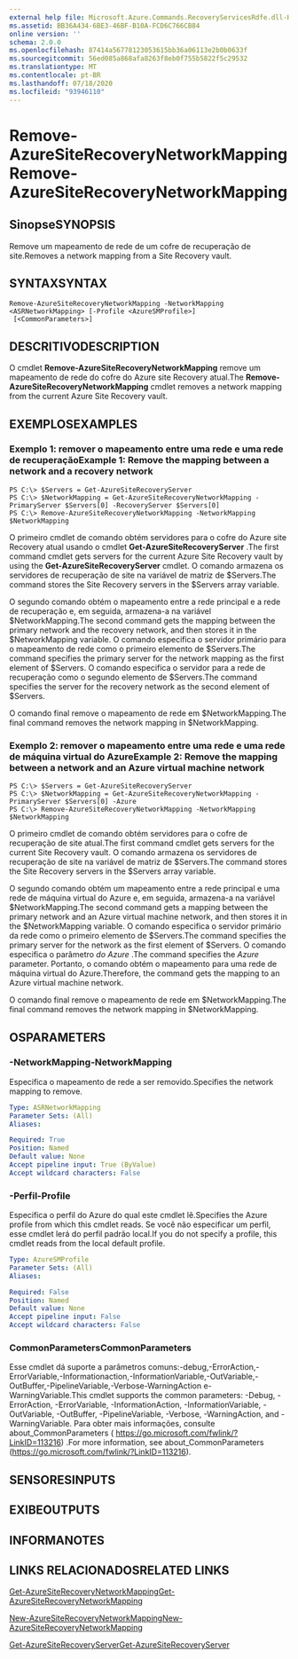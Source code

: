 ```yaml
---
external help file: Microsoft.Azure.Commands.RecoveryServicesRdfe.dll-Help.xml
ms.assetid: BB36A434-6BE3-46BF-B10A-FCD6C766CB84
online version: ''
schema: 2.0.0
ms.openlocfilehash: 87414a56778123053615bb36a06113e2b0b0633f
ms.sourcegitcommit: 56ed085a868afa8263f8eb0f755b5822f5c29532
ms.translationtype: MT
ms.contentlocale: pt-BR
ms.lasthandoff: 07/18/2020
ms.locfileid: "93946110"
---
```

# <span data-ttu-id="f404d-101">Remove-AzureSiteRecoveryNetworkMapping</span><span class="sxs-lookup"><span data-stu-id="f404d-101">Remove-AzureSiteRecoveryNetworkMapping</span></span>

## <span data-ttu-id="f404d-102">Sinopse</span><span class="sxs-lookup"><span data-stu-id="f404d-102">SYNOPSIS</span></span>
<span data-ttu-id="f404d-103">Remove um mapeamento de rede de um cofre de recuperação de site.</span><span class="sxs-lookup"><span data-stu-id="f404d-103">Removes a network mapping from a Site Recovery vault.</span></span>

## <span data-ttu-id="f404d-104">SYNTAX</span><span class="sxs-lookup"><span data-stu-id="f404d-104">SYNTAX</span></span>

```
Remove-AzureSiteRecoveryNetworkMapping -NetworkMapping <ASRNetworkMapping> [-Profile <AzureSMProfile>]
 [<CommonParameters>]
```

## <span data-ttu-id="f404d-105">DESCRITIVO</span><span class="sxs-lookup"><span data-stu-id="f404d-105">DESCRIPTION</span></span>
<span data-ttu-id="f404d-106">O cmdlet **Remove-AzureSiteRecoveryNetworkMapping** remove um mapeamento de rede do cofre do Azure site Recovery atual.</span><span class="sxs-lookup"><span data-stu-id="f404d-106">The **Remove-AzureSiteRecoveryNetworkMapping** cmdlet removes a network mapping from the current Azure Site Recovery vault.</span></span>

## <span data-ttu-id="f404d-107">EXEMPLOS</span><span class="sxs-lookup"><span data-stu-id="f404d-107">EXAMPLES</span></span>

### <span data-ttu-id="f404d-108">Exemplo 1: remover o mapeamento entre uma rede e uma rede de recuperação</span><span class="sxs-lookup"><span data-stu-id="f404d-108">Example 1: Remove the mapping between a network and a recovery network</span></span>
```
PS C:\> $Servers = Get-AzureSiteRecoveryServer
PS C:\> $NetworkMapping = Get-AzureSiteRecoveryNetworkMapping -PrimaryServer $Servers[0] -RecoveryServer $Servers[0]
PS C:\> Remove-AzureSiteRecoveryNetworkMapping -NetworkMapping $NetworkMapping
```

<span data-ttu-id="f404d-109">O primeiro cmdlet de comando obtém servidores para o cofre do Azure site Recovery atual usando o cmdlet **Get-AzureSiteRecoveryServer** .</span><span class="sxs-lookup"><span data-stu-id="f404d-109">The first command cmdlet gets servers for the current Azure Site Recovery vault by using the **Get-AzureSiteRecoveryServer** cmdlet.</span></span>
<span data-ttu-id="f404d-110">O comando armazena os servidores de recuperação de site na variável de matriz de $Servers.</span><span class="sxs-lookup"><span data-stu-id="f404d-110">The command stores the Site Recovery servers in the $Servers array variable.</span></span>

<span data-ttu-id="f404d-111">O segundo comando obtém o mapeamento entre a rede principal e a rede de recuperação e, em seguida, armazena-a na variável $NetworkMapping.</span><span class="sxs-lookup"><span data-stu-id="f404d-111">The second command gets the mapping between the primary network and the recovery network, and then stores it in the $NetworkMapping variable.</span></span>
<span data-ttu-id="f404d-112">O comando especifica o servidor primário para o mapeamento de rede como o primeiro elemento de $Servers.</span><span class="sxs-lookup"><span data-stu-id="f404d-112">The command specifies the primary server for the network mapping as the first element of $Servers.</span></span>
<span data-ttu-id="f404d-113">O comando especifica o servidor para a rede de recuperação como o segundo elemento de $Servers.</span><span class="sxs-lookup"><span data-stu-id="f404d-113">The command specifies the server for the recovery network as the second element of $Servers.</span></span>

<span data-ttu-id="f404d-114">O comando final remove o mapeamento de rede em $NetworkMapping.</span><span class="sxs-lookup"><span data-stu-id="f404d-114">The final command removes the network mapping in $NetworkMapping.</span></span>

### <span data-ttu-id="f404d-115">Exemplo 2: remover o mapeamento entre uma rede e uma rede de máquina virtual do Azure</span><span class="sxs-lookup"><span data-stu-id="f404d-115">Example 2: Remove the mapping between a network and an Azure virtual machine network</span></span>
```
PS C:\> $Servers = Get-AzureSiteRecoveryServer
PS C:\> $NetworkMapping = Get-AzureSiteRecoveryNetworkMapping -PrimaryServer $Servers[0] -Azure
PS C:\> Remove-AzureSiteRecoveryNetworkMapping -NetworkMapping $NetworkMapping
```

<span data-ttu-id="f404d-116">O primeiro cmdlet de comando obtém servidores para o cofre de recuperação de site atual.</span><span class="sxs-lookup"><span data-stu-id="f404d-116">The first command cmdlet gets servers for the current Site Recovery vault.</span></span>
<span data-ttu-id="f404d-117">O comando armazena os servidores de recuperação de site na variável de matriz de $Servers.</span><span class="sxs-lookup"><span data-stu-id="f404d-117">The command stores the Site Recovery servers in the $Servers array variable.</span></span>

<span data-ttu-id="f404d-118">O segundo comando obtém um mapeamento entre a rede principal e uma rede de máquina virtual do Azure e, em seguida, armazena-a na variável $NetworkMapping.</span><span class="sxs-lookup"><span data-stu-id="f404d-118">The second command gets a mapping between the primary network and an Azure virtual machine network, and then stores it in the $NetworkMapping variable.</span></span>
<span data-ttu-id="f404d-119">O comando especifica o servidor primário da rede como o primeiro elemento de $Servers.</span><span class="sxs-lookup"><span data-stu-id="f404d-119">The command specifies the primary server for the network as the first element of $Servers.</span></span>
<span data-ttu-id="f404d-120">O comando especifica o parâmetro *do Azure* .</span><span class="sxs-lookup"><span data-stu-id="f404d-120">The command specifies the *Azure* parameter.</span></span>
<span data-ttu-id="f404d-121">Portanto, o comando obtém o mapeamento para uma rede de máquina virtual do Azure.</span><span class="sxs-lookup"><span data-stu-id="f404d-121">Therefore, the command gets the mapping to an Azure virtual machine network.</span></span>

<span data-ttu-id="f404d-122">O comando final remove o mapeamento de rede em $NetworkMapping.</span><span class="sxs-lookup"><span data-stu-id="f404d-122">The final command removes the network mapping in $NetworkMapping.</span></span>

## <span data-ttu-id="f404d-123">OS</span><span class="sxs-lookup"><span data-stu-id="f404d-123">PARAMETERS</span></span>

### <span data-ttu-id="f404d-124">-NetworkMapping</span><span class="sxs-lookup"><span data-stu-id="f404d-124">-NetworkMapping</span></span>
<span data-ttu-id="f404d-125">Especifica o mapeamento de rede a ser removido.</span><span class="sxs-lookup"><span data-stu-id="f404d-125">Specifies the network mapping to remove.</span></span>

```yaml
Type: ASRNetworkMapping
Parameter Sets: (All)
Aliases: 

Required: True
Position: Named
Default value: None
Accept pipeline input: True (ByValue)
Accept wildcard characters: False
```

### <span data-ttu-id="f404d-126">-Perfil</span><span class="sxs-lookup"><span data-stu-id="f404d-126">-Profile</span></span>
<span data-ttu-id="f404d-127">Especifica o perfil do Azure do qual este cmdlet lê.</span><span class="sxs-lookup"><span data-stu-id="f404d-127">Specifies the Azure profile from which this cmdlet reads.</span></span>
<span data-ttu-id="f404d-128">Se você não especificar um perfil, esse cmdlet lerá do perfil padrão local.</span><span class="sxs-lookup"><span data-stu-id="f404d-128">If you do not specify a profile, this cmdlet reads from the local default profile.</span></span>

```yaml
Type: AzureSMProfile
Parameter Sets: (All)
Aliases: 

Required: False
Position: Named
Default value: None
Accept pipeline input: False
Accept wildcard characters: False
```

### <span data-ttu-id="f404d-129">CommonParameters</span><span class="sxs-lookup"><span data-stu-id="f404d-129">CommonParameters</span></span>
<span data-ttu-id="f404d-130">Esse cmdlet dá suporte a parâmetros comuns:-debug,-ErrorAction,-ErrorVariable,-Informationaction,-InformationVariable,-OutVariable,-OutBuffer,-PipelineVariable,-Verbose-WarningAction e-WarningVariable.</span><span class="sxs-lookup"><span data-stu-id="f404d-130">This cmdlet supports the common parameters: -Debug, -ErrorAction, -ErrorVariable, -InformationAction, -InformationVariable, -OutVariable, -OutBuffer, -PipelineVariable, -Verbose, -WarningAction, and -WarningVariable.</span></span> <span data-ttu-id="f404d-131">Para obter mais informações, consulte about_CommonParameters ( https://go.microsoft.com/fwlink/?LinkID=113216) .</span><span class="sxs-lookup"><span data-stu-id="f404d-131">For more information, see about_CommonParameters (https://go.microsoft.com/fwlink/?LinkID=113216).</span></span>

## <span data-ttu-id="f404d-132">SENSORES</span><span class="sxs-lookup"><span data-stu-id="f404d-132">INPUTS</span></span>

## <span data-ttu-id="f404d-133">EXIBE</span><span class="sxs-lookup"><span data-stu-id="f404d-133">OUTPUTS</span></span>

## <span data-ttu-id="f404d-134">INFORMA</span><span class="sxs-lookup"><span data-stu-id="f404d-134">NOTES</span></span>

## <span data-ttu-id="f404d-135">LINKS RELACIONADOS</span><span class="sxs-lookup"><span data-stu-id="f404d-135">RELATED LINKS</span></span>

[<span data-ttu-id="f404d-136">Get-AzureSiteRecoveryNetworkMapping</span><span class="sxs-lookup"><span data-stu-id="f404d-136">Get-AzureSiteRecoveryNetworkMapping</span></span>](./Get-AzureSiteRecoveryNetworkMapping.md)

[<span data-ttu-id="f404d-137">New-AzureSiteRecoveryNetworkMapping</span><span class="sxs-lookup"><span data-stu-id="f404d-137">New-AzureSiteRecoveryNetworkMapping</span></span>](./New-AzureSiteRecoveryNetworkMapping.md)

[<span data-ttu-id="f404d-138">Get-AzureSiteRecoveryServer</span><span class="sxs-lookup"><span data-stu-id="f404d-138">Get-AzureSiteRecoveryServer</span></span>](./Get-AzureSiteRecoveryServer.md)


